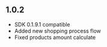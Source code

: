 ## 1.0.2

* SDK 0.1.9.1 compatible
* Added new shopping process flow
* Fixed products amount calculate